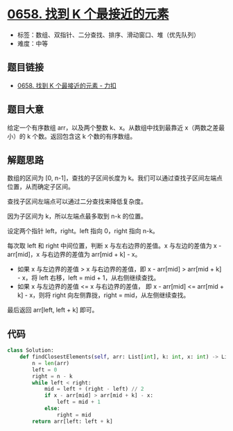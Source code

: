 # [0658. 找到 K 个最接近的元素](https://leetcode.cn/problems/find-k-closest-elements/)

- 标签：数组、双指针、二分查找、排序、滑动窗口、堆（优先队列）
- 难度：中等

## 题目链接

- [0658. 找到 K 个最接近的元素 - 力扣](https://leetcode.cn/problems/find-k-closest-elements/)

## 题目大意

给定一个有序数组 arr，以及两个整数 k、x。从数组中找到最靠近 x（两数之差最小）的 k 个数。返回包含这 k 个数的有序数组。

## 解题思路

数组的区间为 [0, n-1]，查找的子区间长度为 k。我们可以通过查找子区间左端点位置，从而确定子区间。

查找子区间左端点可以通过二分查找来降低复杂度。

因为子区间为 k，所以左端点最多取到 n-k 的位置。

设定两个指针 left，right。left 指向 0，right 指向 n-k。

每次取 left 和 right 中间位置，判断 x 与左右边界的差值。x 与左边的差值为 x - arr[mid]，x 与右边界的差值为 arr[mid + k] - x。

- 如果 x 与左边界的差值 > x 与右边界的差值，即 x - arr[mid] > arr[mid + k] - x，将 left 右移，left = mid + 1，从右侧继续查找。
- 如果 x 与左边界的差值 <= x 与右边界的差值， 即 x - arr[mid] <= arr[mid + k] - x，则将 right 向左侧靠拢，right = mid，从左侧继续查找。

最后返回 arr[left, left + k] 即可。

## 代码

```python
class Solution:
    def findClosestElements(self, arr: List[int], k: int, x: int) -> List[int]:
        n = len(arr)
        left = 0
        right = n - k
        while left < right:
            mid = left + (right - left) // 2
            if x - arr[mid] > arr[mid + k] - x:
                left = mid + 1
            else:
                right = mid
        return arr[left: left + k]
```

